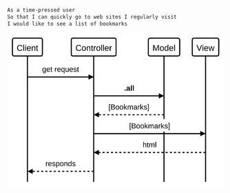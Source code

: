 ```
As a time-pressed user
So that I can quickly go to web sites I regularly visit
I would like to see a list of bookmarks
```
<img src=./diagram.svg/>
